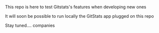 This repo is here to test Gitstats's features when developing new ones

It will soon be possible to run locally the GitStats app plugged on this repo

Stay tuned.... companies
